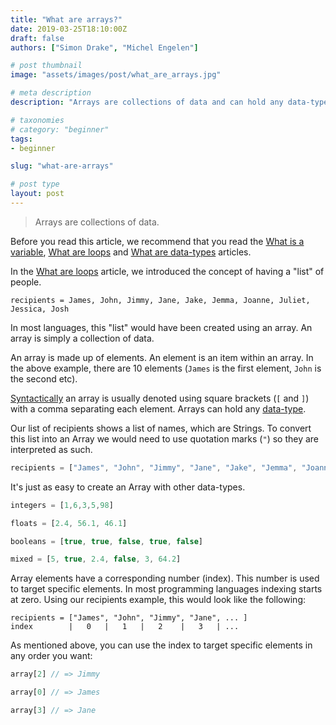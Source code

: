 ```yaml
---
title: "What are arrays?"
date: 2019-03-25T18:10:00Z
draft: false
authors: ["Simon Drake", "Michel Engelen"]

# post thumbnail
image: "assets/images/post/what_are_arrays.jpg"

# meta description
description: "Arrays are collections of data and can hold any data-type permitted by the language."

# taxonomies
# category: "beginner"
tags:
- beginner

slug: "what-are-arrays"

# post type
layout: post
---
```


> Arrays are collections of data.

Before you read this article, we recommend that you read the [What is a variable](https://codetips.co.uk/beginner/what-is-a-variable/), [What are loops](https://codetips.co.uk/beginner/what-are-loops/) and [What are data-types](https://codetips.co.uk/beginner/what-is-a-data-type/) articles.

In the [What are loops](https://codetips.co.uk/beginner/what-are-loops/) article, we introduced the concept of having a "list" of people.

```
recipients = James, John, Jimmy, Jane, Jake, Jemma, Joanne, Juliet, Jessica, Josh
```

In most languages, this "list" would have been created using an array. An array is simply a collection of data.

An array is made up of elements. An element is an item within an array. In the above example, there are 10 elements (`James` is the first element, `John` is the second etc).

[Syntactically](https://codetips.co.uk/beginner/what-is-syntax/) an array is usually denoted using square brackets (`[` and `]`) with a comma separating each element. Arrays can hold any [data-type](https://codetips.co.uk/beginner/what-is-a-data-type/).

Our list of recipients shows a list of names, which are Strings. To convert this list into an Array we would need to use quotation marks (`"`) so they are interpreted as such.

```js
recipients = ["James", "John", "Jimmy", "Jane", "Jake", "Jemma", "Joanne", "Juliet", "Jessica", "Josh"]
```



It's just as easy to create an Array with other data-types.

```js
integers = [1,6,3,5,98]

floats = [2.4, 56.1, 46.1]

booleans = [true, true, false, true, false]

mixed = [5, true, 2.4, false, 3, 64.2]
```



Array elements have a corresponding number (index). This number is used to target specific elements. In most programming languages indexing starts at zero. Using our recipients example, this would look like the following:

```
recipients = ["James", "John", "Jimmy", "Jane", ... ]
index        |   0   |   1   |   2    |   3   | ...
```

As mentioned above, you can use the index to target specific elements in any order you want:

```js
array[2] // => Jimmy

array[0] // => James

array[3] // => Jane
```
